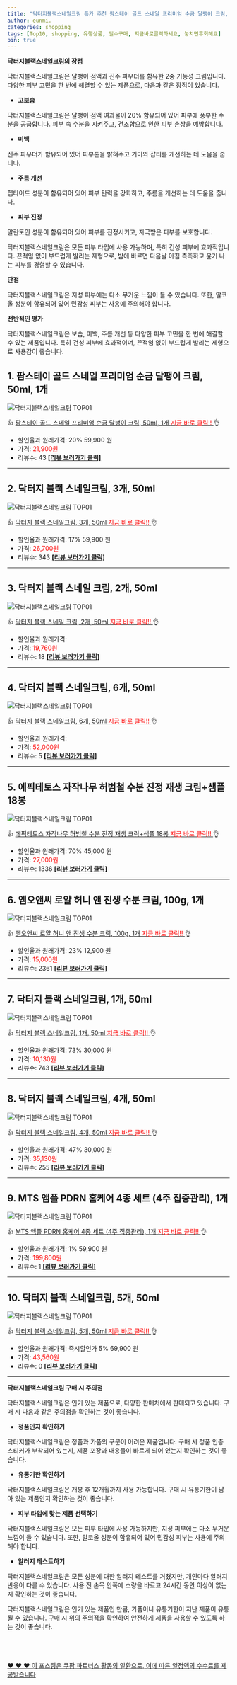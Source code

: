 ```yaml
---
title: "닥터지블랙스네일크림 특가 추천 팜스테이 골드 스네일 프리미엄 순금 달팽이 크림, 50ml, 1개 비교 장점"
author: eunmi.
categories: shopping
tags: [Top10, shopping, 유행상품, 필수구매, 지금바로클릭하세요, 놓치면후회해요]
pin: true
---
```

**닥터지블랙스네일크림의 장점**

닥터지블랙스네일크림은 달팽이 점액과 진주 파우더를 함유한 2중 기능성 크림입니다. 다양한 피부 고민을 한 번에 해결할 수 있는 제품으로, 다음과 같은 장점이 있습니다.

* **고보습**

닥터지블랙스네일크림은 달팽이 점액 여과물이 20% 함유되어 있어 피부에 풍부한 수분을 공급합니다. 피부 속 수분을 지켜주고, 건조함으로 인한 피부 손상을 예방합니다.

* **미백**

진주 파우더가 함유되어 있어 피부톤을 밝혀주고 기미와 잡티를 개선하는 데 도움을 줍니다.

* **주름 개선**

펩타이드 성분이 함유되어 있어 피부 탄력을 강화하고, 주름을 개선하는 데 도움을 줍니다.

* **피부 진정**

알란토인 성분이 함유되어 있어 피부를 진정시키고, 자극받은 피부를 보호합니다.

닥터지블랙스네일크림은 모든 피부 타입에 사용 가능하며, 특히 건성 피부에 효과적입니다. 끈적임 없이 부드럽게 발리는 제형으로, 밤에 바르면 다음날 아침 촉촉하고 윤기 나는 피부를 경험할 수 있습니다.

**단점**

닥터지블랙스네일크림은 지성 피부에는 다소 무거운 느낌이 들 수 있습니다. 또한, 알코올 성분이 함유되어 있어 민감성 피부는 사용에 주의해야 합니다.

**전반적인 평가**

닥터지블랙스네일크림은 보습, 미백, 주름 개선 등 다양한 피부 고민을 한 번에 해결할 수 있는 제품입니다. 특히 건성 피부에 효과적이며, 끈적임 없이 부드럽게 발리는 제형으로 사용감이 좋습니다.

   

## 1. 팜스테이 골드 스네일 프리미엄 순금 달팽이 크림, 50ml, 1개

![닥터지블랙스네일크림 TOP01](https://thumbnail10.coupangcdn.com/thumbnails/remote/230x230ex/image/vendor_inventory/175d/d1e5cafb89e1ece1bb5811616f994699f486da0f0d53c86406fba6629971.jpg)


👍 [팜스테이 골드 스네일 프리미엄 순금 달팽이 크림, 50ml, 1개 <font color=red> 지금 바로 클릭!! </font> ](https://link.coupang.com/re/AFFSDP?lptag=AF3617701&subid=GithubCoopas&pageKey=1978718615&traceid=V0-153&itemId=17041834379&vendorItemId=84216651620) 👌 


- 할인율과 원래가격: 20%  59,900   원
- 가격: <span style='color:red'>21,900원</span>
- 리뷰수: 43  [**[리뷰 보러가기 클릭]**](https://link.coupang.com/re/AFFSDP?lptag=AF3617701&subid=GithubCoopas&pageKey=1978718615&traceid=V0-153&itemId=17041834379&vendorItemId=84216651620)

---


   

## 2. 닥터지 블랙 스네일크림, 3개, 50ml

![닥터지블랙스네일크림 TOP01](https://thumbnail9.coupangcdn.com/thumbnails/remote/230x230ex/image/retail/images/40fc048a-78fe-4d61-85b1-cc48d878ba0f6545159969151950245.png)


👍 [닥터지 블랙 스네일크림, 3개, 50ml <font color=red> 지금 바로 클릭!! </font> ](https://link.coupang.com/re/AFFSDP?lptag=AF3617701&subid=GithubCoopas&pageKey=7112172506&traceid=V0-153&itemId=19503737130&vendorItemId=86285370362) 👌 


- 할인율과 원래가격: 17%  59,900   원
- 가격: <span style='color:red'>26,700원</span>
- 리뷰수: 343  [**[리뷰 보러가기 클릭]**](https://link.coupang.com/re/AFFSDP?lptag=AF3617701&subid=GithubCoopas&pageKey=7112172506&traceid=V0-153&itemId=19503737130&vendorItemId=86285370362)

---


   

## 3. 닥터지 블랙 스네일 크림, 2개, 50ml

![닥터지블랙스네일크림 TOP01](https://thumbnail6.coupangcdn.com/thumbnails/remote/230x230ex/image/retail/images/d0314271-7150-4d5b-b831-602a9f1ae4f38963328785700177971.png)


👍 [닥터지 블랙 스네일 크림, 2개, 50ml <font color=red> 지금 바로 클릭!! </font> ](https://link.coupang.com/re/AFFSDP?lptag=AF3617701&subid=GithubCoopas&pageKey=7112172506&traceid=V0-153&itemId=17782673246&vendorItemId=86285370248) 👌 


- 할인율과 원래가격: 
- 가격: <span style='color:red'>19,760원</span>
- 리뷰수: 18  [**[리뷰 보러가기 클릭]**](https://link.coupang.com/re/AFFSDP?lptag=AF3617701&subid=GithubCoopas&pageKey=7112172506&traceid=V0-153&itemId=17782673246&vendorItemId=86285370248)

---


   

## 4. 닥터지 블랙 스네일크림, 6개, 50ml

![닥터지블랙스네일크림 TOP01](https://thumbnail9.coupangcdn.com/thumbnails/remote/230x230ex/image/retail/images/6ffeef56-340f-4da3-97d6-e0196742f24a2815399788146053892.png)


👍 [닥터지 블랙 스네일크림, 6개, 50ml <font color=red> 지금 바로 클릭!! </font> ](https://link.coupang.com/re/AFFSDP?lptag=AF3617701&subid=GithubCoopas&pageKey=7112172506&traceid=V0-153&itemId=9635719268&vendorItemId=86285370524) 👌 


- 할인율과 원래가격: 
- 가격: <span style='color:red'>52,000원</span>
- 리뷰수: 5  [**[리뷰 보러가기 클릭]**](https://link.coupang.com/re/AFFSDP?lptag=AF3617701&subid=GithubCoopas&pageKey=7112172506&traceid=V0-153&itemId=9635719268&vendorItemId=86285370524)

---


   

## 5. 에픽테토스 자작나무 허범철 수분 진정 재생 크림+샘플 18봉

![닥터지블랙스네일크림 TOP01](https://thumbnail8.coupangcdn.com/thumbnails/remote/230x230ex/image/vendor_inventory/4a09/78f064e8aeb686787d5adf35f9a0cc227272b61f89154deba1524a546980.jpeg)


👍 [에픽테토스 자작나무 허범철 수분 진정 재생 크림+샘플 18봉 <font color=red> 지금 바로 클릭!! </font> ](https://link.coupang.com/re/AFFSDP?lptag=AF3617701&subid=GithubCoopas&pageKey=7643085868&traceid=V0-153&itemId=20315032032&vendorItemId=86960801300) 👌 


- 할인율과 원래가격: 70%  45,000   원
- 가격: <span style='color:red'>27,000원</span>
- 리뷰수: 1336  [**[리뷰 보러가기 클릭]**](https://link.coupang.com/re/AFFSDP?lptag=AF3617701&subid=GithubCoopas&pageKey=7643085868&traceid=V0-153&itemId=20315032032&vendorItemId=86960801300)

---


   

## 6. 엠오앤씨 로얄 허니 앤 진생 수분 크림, 100g, 1개

![닥터지블랙스네일크림 TOP01](https://thumbnail8.coupangcdn.com/thumbnails/remote/230x230ex/image/rs_quotation_api/nppieppk/a8f7ca8e882b4fa98ca0f29f3d2cdd83.jpg)


👍 [엠오앤씨 로얄 허니 앤 진생 수분 크림, 100g, 1개 <font color=red> 지금 바로 클릭!! </font> ](https://link.coupang.com/re/AFFSDP?lptag=AF3617701&subid=GithubCoopas&pageKey=6924875021&traceid=V0-153&itemId=16735831915&vendorItemId=86261958653) 👌 


- 할인율과 원래가격: 23%  12,900   원
- 가격: <span style='color:red'>15,000원</span>
- 리뷰수: 2361  [**[리뷰 보러가기 클릭]**](https://link.coupang.com/re/AFFSDP?lptag=AF3617701&subid=GithubCoopas&pageKey=6924875021&traceid=V0-153&itemId=16735831915&vendorItemId=86261958653)

---


   

## 7. 닥터지 블랙 스네일크림, 1개, 50ml

![닥터지블랙스네일크림 TOP01](https://thumbnail6.coupangcdn.com/thumbnails/remote/230x230ex/image/product/image/vendoritem/2018/11/21/4086452551/1fab76b6-8afb-464b-8add-1e485bbac483.jpg)


👍 [닥터지 블랙 스네일크림, 1개, 50ml <font color=red> 지금 바로 클릭!! </font> ](https://link.coupang.com/re/AFFSDP?lptag=AF3617701&subid=GithubCoopas&pageKey=7112172506&traceid=V0-153&itemId=439209653&vendorItemId=4086452551) 👌 


- 할인율과 원래가격: 73%  30,000   원
- 가격: <span style='color:red'>10,130원</span>
- 리뷰수: 743  [**[리뷰 보러가기 클릭]**](https://link.coupang.com/re/AFFSDP?lptag=AF3617701&subid=GithubCoopas&pageKey=7112172506&traceid=V0-153&itemId=439209653&vendorItemId=4086452551)

---


   

## 8. 닥터지 블랙 스네일크림, 4개, 50ml

![닥터지블랙스네일크림 TOP01](https://thumbnail10.coupangcdn.com/thumbnails/remote/230x230ex/image/retail/images/8f0d4cb9-7fba-45b8-8bbb-5022a13796ce4628401607876960725.png)


👍 [닥터지 블랙 스네일크림, 4개, 50ml <font color=red> 지금 바로 클릭!! </font> ](https://link.coupang.com/re/AFFSDP?lptag=AF3617701&subid=GithubCoopas&pageKey=7112172506&traceid=V0-153&itemId=16416508895&vendorItemId=86285370377) 👌 


- 할인율과 원래가격: 47%  30,000   원
- 가격: <span style='color:red'>35,130원</span>
- 리뷰수: 255  [**[리뷰 보러가기 클릭]**](https://link.coupang.com/re/AFFSDP?lptag=AF3617701&subid=GithubCoopas&pageKey=7112172506&traceid=V0-153&itemId=16416508895&vendorItemId=86285370377)

---


   

## 9. MTS 앰플 PDRN 홈케어 4종 세트 (4주 집중관리), 1개

![닥터지블랙스네일크림 TOP01](https://thumbnail9.coupangcdn.com/thumbnails/remote/230x230ex/image/vendor_inventory/a0a5/e47a35bbae35fb07d744d6c20849c2bd389eeef9ba59eb0285877faf1cf3.jpg)


👍 [MTS 앰플 PDRN 홈케어 4종 세트 (4주 집중관리), 1개 <font color=red> 지금 바로 클릭!! </font> ](https://link.coupang.com/re/AFFSDP?lptag=AF3617701&subid=GithubCoopas&pageKey=6714326682&traceid=V0-153&itemId=15597709282&vendorItemId=78762199014) 👌 


- 할인율과 원래가격: 1%  59,900   원
- 가격: <span style='color:red'>199,800원</span>
- 리뷰수: 1  [**[리뷰 보러가기 클릭]**](https://link.coupang.com/re/AFFSDP?lptag=AF3617701&subid=GithubCoopas&pageKey=6714326682&traceid=V0-153&itemId=15597709282&vendorItemId=78762199014)

---


   

## 10. 닥터지 블랙 스네일크림, 5개, 50ml

![닥터지블랙스네일크림 TOP01](https://thumbnail10.coupangcdn.com/thumbnails/remote/230x230ex/image/retail/images/7c98c40e-5e35-48b7-a2f7-c2bfcd4241cf716334334120891639.png)


👍 [닥터지 블랙 스네일크림, 5개, 50ml <font color=red> 지금 바로 클릭!! </font> ](https://link.coupang.com/re/AFFSDP?lptag=AF3617701&subid=GithubCoopas&pageKey=7112172506&traceid=V0-153&itemId=19503737132&vendorItemId=86285370514) 👌 


- 할인율과 원래가격: 즉시할인가 5%  69,900   원
- 가격: <span style='color:red'>43,560원</span>
- 리뷰수: 0  [**[리뷰 보러가기 클릭]**](https://link.coupang.com/re/AFFSDP?lptag=AF3617701&subid=GithubCoopas&pageKey=7112172506&traceid=V0-153&itemId=19503737132&vendorItemId=86285370514)

---
**닥터지블랙스네일크림 구매 시 주의점**

닥터지블랙스네일크림은 인기 있는 제품으로, 다양한 판매처에서 판매되고 있습니다. 구매 시 다음과 같은 주의점을 확인하는 것이 좋습니다.

* **정품인지 확인하기**

닥터지블랙스네일크림은 정품과 가품의 구분이 어려운 제품입니다. 구매 시 정품 인증 스티커가 부착되어 있는지, 제품 포장과 내용물이 바르게 되어 있는지 확인하는 것이 좋습니다.

* **유통기한 확인하기**

닥터지블랙스네일크림은 개봉 후 12개월까지 사용 가능합니다. 구매 시 유통기한이 남아 있는 제품인지 확인하는 것이 좋습니다.

* **피부 타입에 맞는 제품 선택하기**

닥터지블랙스네일크림은 모든 피부 타입에 사용 가능하지만, 지성 피부에는 다소 무거운 느낌이 들 수 있습니다. 또한, 알코올 성분이 함유되어 있어 민감성 피부는 사용에 주의해야 합니다.

* **알러지 테스트하기**

닥터지블랙스네일크림은 모든 성분에 대한 알러지 테스트를 거쳤지만, 개인마다 알러지 반응이 다를 수 있습니다. 사용 전 손목 안쪽에 소량을 바르고 24시간 동안 이상이 없는지 확인하는 것이 좋습니다.

닥터지블랙스네일크림은 인기 있는 제품인 만큼, 가품이나 유통기한이 지난 제품이 유통될 수 있습니다. 구매 시 위의 주의점을 확인하여 안전하게 제품을 사용할 수 있도록 하는 것이 좋습니다.<br><br><br><br><br> [ ❤ ❤ ❤ 이 포스팅은 쿠팡 파트너스 활동의 일환으로, 이에 따른 일정액의 수수료를 제공받습니다](https://link.coupang.com/a/bcEFyh)